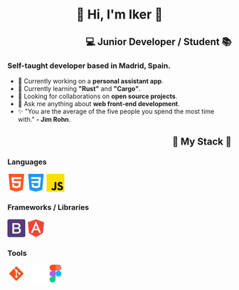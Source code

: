 <h1 align="center">👋 Hi, I'm Iker 👋</h1>

<h2 align="right">💻 Junior Developer / Student 📚</h2>
<h3>Self-taught developer based in Madrid, Spain.</h3>

- 🚀 Currently working on a <b>personal assistant app</b>.
- 📝 Currently learning <b>"Rust"</b> and <b>"Cargo"</b>.
- 🤝 Looking for collaborations on <b>open source projects</b>.
- 💬 Ask me anything about <b>web front-end development</b>.
- ✨ "You are the average of the five people you spend the most time with." <b>- Jim Rohn</b>.

<h2 align="right">🧰 My Stack 🧰</h2>
<h3>Languages</h3>
<div>
    <img src="./assets/icons/html.png" width="40px" />
    <img src="./assets/icons/css.png" width="40px" />
    <img src="./assets/icons/js.png" width="40px" />
</div>
<h3>Frameworks / Libraries</h3>
<div>
    <img src="./assets/icons/bootstrap.png" width="40px" />
    <img src="./assets/icons/angular.png" width="40px" />
</div>
<h3>Tools</h3>
<div>
    <img src="./assets/icons/git.png" width="40px" />
    <img src="./assets/icons/github.png" width="40px" />
    <img src="./assets/icons/figma.png" width="40px" />
</div>
